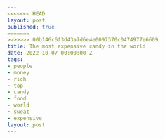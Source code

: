 ```yaml
---
<<<<<<< HEAD
layout: post
published: true
=======
>>>>>>> 00b146c6f3d43a7d6e4e0097370c0474977e6609
title: The most expensive candy in the world
date: 2022-10-07 00:00:00 Z
tags:
- people
- money
- rich
- top
- candy
- food
- world
- sweat
- expensive
layout: post
---
```


